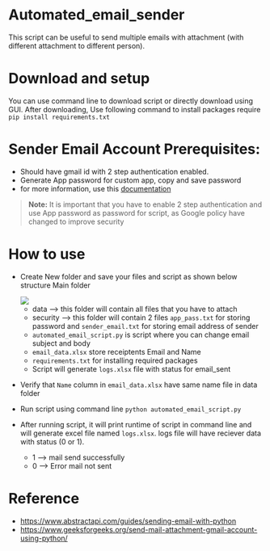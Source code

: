 # Automated_email_sender
This script can be useful to send multiple emails with attachment (with different attachment to different person).

# Download and setup
You can use command line to download script or directly download using GUI.
After downloading, Use following command to install packages require <br>
`pip install requirements.txt`

# Sender Email Account Prerequisites:
* Should have gmail id with 2 step authentication enabled.
* Generate App password for custom app, copy and save password
* for more information, use this [documentation](https://support.google.com/accounts/answer/185833?hl=en)
> __Note:__ It is important that you have to enable 2 step authentication and use App password as password for script, as Google policy have changed to improve security


 # How to use
 * Create New folder and save your files and script as shown below structure
   Main folder

    <img src='https://user-images.githubusercontent.com/89059809/189473069-bfa562d9-a10b-477c-9a69-80cc56a1024e.png'>    

	  *  data --> this folder will contain all files that you have to attach
	  *  security --> this folder will contain 2 files `app_pass.txt` for storing password and `sender_email.txt` for storing email address of sender 
	  *  `automated_email_script.py` is script where you can change email subject and body
	  *  `email_data.xlsx` store receiptents Email and Name
	  *  `requirements.txt` for installing required packages
	  *  Script will generate `logs.xlsx` file with status for email_sent


  * Verify that `Name` column in `email_data.xlsx` have same name file in data folder
  * Run script using command line
	  `python automated_email_script.py`
* After running script, it will print runtime of script in command line and will generate excel file named `logs.xlsx`. logs file will have reciever data with status (0 or 1). 
	* 1 --> mail send successfully
	*  0 --> Error mail not sent

   

# Reference
* https://www.abstractapi.com/guides/sending-email-with-python
* https://www.geeksforgeeks.org/send-mail-attachment-gmail-account-using-python/
